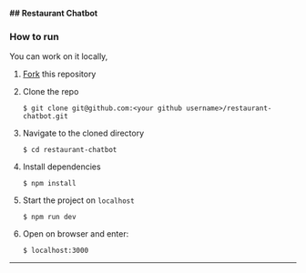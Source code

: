 **﻿## Restaurant Chatbot**

### How to run 

<p id="steps"></p>

You can work on it locally,

1. [Fork](https://github.com/lambeboluwatife/restaurant-chatbot) this repository
2. Clone the repo

   ```console
   $ git clone git@github.com:<your github username>/restaurant-chatbot.git
   ```

3. Navigate to the cloned directory

   ```console
   $ cd restaurant-chatbot
   ```

4. Install dependencies

   ```console
   $ npm install
   ```

5. Start the project on `localhost`

   ```console
   $ npm run dev
   ```
   
6. Open on browser and enter:

   ```console
   $ localhost:3000
   ```
---
